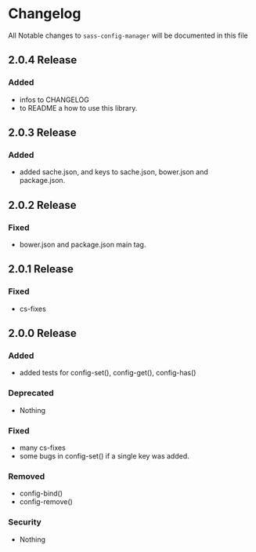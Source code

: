 # Changelog

All Notable changes to `sass-config-manager` will be documented in this file

## 2.0.4 Release

### Added
- infos to CHANGELOG
- to README a how to use this library.

## 2.0.3 Release

### Added
- added sache.json, and keys to sache.json, bower.json and package.json.

## 2.0.2 Release

### Fixed
- bower.json and package.json main tag.

## 2.0.1 Release

### Fixed
- cs-fixes

## 2.0.0 Release

### Added
- added tests for config-set(), config-get(), config-has()

### Deprecated
- Nothing

### Fixed
- many cs-fixes
- some bugs in config-set() if a single key was added.

### Removed
- config-bind()
- config-remove()

### Security
- Nothing
